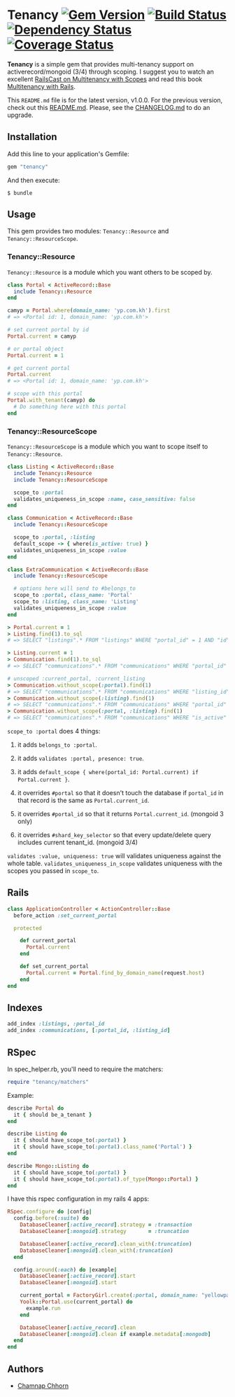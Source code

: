 # Tenancy [![Gem Version](https://badge.fury.io/rb/tenancy.png)](http://badge.fury.io/rb/tenancy) [![Build Status](https://travis-ci.org/yoolk/tenancy.png?branch=master)](https://travis-ci.org/yoolk/tenancy) [![Dependency Status](https://gemnasium.com/yoolk/tenancy.png)](https://gemnasium.com/yoolk/tenancy) [![Coverage Status](https://coveralls.io/repos/yoolk/tenancy/badge.png?branch=master)](https://coveralls.io/r/yoolk/tenancy?branch=master)

**Tenancy** is a simple gem that provides multi-tenancy support on activerecord/mongoid (3/4) through scoping. I suggest you to watch an excellent [RailsCast on Multitenancy with Scopes](http://railscasts.com/episodes/388-multitenancy-with-scopes) and read this book [Multitenancy with Rails](https://leanpub.com/multi-tenancy-rails).

This `README.md` file is for the latest version, v1.0.0. For the previous version, check out this [README.md](https://github.com/yoolk/tenancy/blob/v0.2.0/README.md). Please, see the [CHANGELOG.md](https://github.com/yoolk/tenancy/blob/master/CHANGELOG.md#100) to do an upgrade.

## Installation

Add this line to your application's Gemfile:

```ruby
gem "tenancy"
```

And then execute:

```
$ bundle
```

## Usage

This gem provides two modules: `Tenancy::Resource` and `Tenancy::ResourceScope`.

### Tenancy::Resource

`Tenancy::Resource` is a module which you want others to be scoped by.

```ruby
class Portal < ActiveRecord::Base
  include Tenancy::Resource
end

camyp = Portal.where(domain_name: 'yp.com.kh').first
# => <Portal id: 1, domain_name: 'yp.com.kh'>

# set current portal by id
Portal.current = camyp

# or portal object
Portal.current = 1

# get current portal
Portal.current
# => <Portal id: 1, domain_name: 'yp.com.kh'>

# scope with this portal
Portal.with_tenant(camyp) do
  # Do something here with this portal
end
```

### Tenancy::ResourceScope

`Tenancy::ResourceScope` is a module which you want to scope itself to `Tenancy::Resource`.

```ruby
class Listing < ActiveRecord::Base
  include Tenancy::Resource
  include Tenancy::ResourceScope

  scope_to :portal
  validates_uniqueness_in_scope :name, case_sensitive: false
end

class Communication < ActiveRecord::Base
  include Tenancy::ResourceScope

  scope_to :portal, :listing
  default_scope -> { where(is_active: true) }
  validates_uniqueness_in_scope :value
end

class ExtraCommunication < ActiveRecord::Base
  include Tenancy::ResourceScope

  # options here will send to #belongs_to
  scope_to :portal, class_name: 'Portal'
  scope_to :listing, class_name: 'Listing'
  validates_uniqueness_in_scope :value
end

> Portal.current = 1
> Listing.find(1).to_sql
# => SELECT "listings".* FROM "listings" WHERE "portal_id" = 1 AND "id" = 1

> Listing.current = 1
> Communication.find(1).to_sql
# => SELECT "communications".* FROM "communications" WHERE "portal_id" = 1 AND "listing_id" = 1 AND "is_active" = true AND "id" = 1

# unscoped :current_portal, :current_listing
> Communication.without_scope(:portal).find(1)
# => SELECT "communications".* FROM "communications" WHERE "listing_id" = 1 AND "is_active" = true AND "id" = 1
> Communication.without_scope(:listing).find(1)
# => SELECT "communications".* FROM "communications" WHERE "portal_id" = 1 AND "is_active" = true AND "id" = 1
> Communication.without_scope(:portal, :listing).find(1)
# => SELECT "communications".* FROM "communications" WHERE "is_active" = true AND "id" = 1
```

`scope_to :portal` does 4 things:

1. it adds `belongs_to :portal`.

2. it adds `validates :portal, presence: true`.

3. it adds `default_scope { where(portal_id: Portal.current) if Portal.current }`.

4. it overrides `#portal` so that it doesn't touch the database if `portal_id` in that record is the same as `Portal.current_id`.

5. it overrides `#portal_id` so that it returns `Portal.current_id`. (mongoid 3 only)

6. it overrides `#shard_key_selector` so that every update/delete query includes current tenant_id. (mongoid 3/4)

`validates :value, uniqueness: true` will validates uniqueness against the whole table. `validates_uniqueness_in_scope` validates uniqueness with the scopes you passed in `scope_to`.

## Rails

```ruby
class ApplicationController < ActionController::Base
  before_action :set_current_portal

  protected

    def current_portal
      Portal.current
    end

    def set_current_portal
      Portal.current = Portal.find_by_domain_name(request.host)
    end
end
```

## Indexes

```ruby
add_index :listings, :portal_id
add_index :communications, [:portal_id, :listing_id]
```

## RSpec

In spec_helper.rb, you'll need to require the matchers:

```ruby
require "tenancy/matchers"
```

Example:

```ruby
describe Portal do
  it { should be_a_tenant }
end
```

```ruby
describe Listing do
  it { should have_scope_to(:portal) }
  it { should have_scope_to(:portal).class_name('Portal') }
end
```

```ruby
describe Mongo::Listing do
  it { should have_scope_to(:portal) }
  it { should have_scope_to(:portal).of_type(Mongo::Portal) }
end
```

I have this rspec configuration in my rails 4 apps:

```ruby
RSpec.configure do |config|
  config.before(:suite) do
    DatabaseCleaner[:active_record].strategy = :transaction
    DatabaseCleaner[:mongoid].strategy       = :truncation

    DatabaseCleaner[:active_record].clean_with(:truncation)
    DatabaseCleaner[:mongoid].clean_with(:truncation)
  end

  config.around(:each) do |example|
    DatabaseCleaner[:active_record].start
    DatabaseCleaner[:mongoid].start

    current_portal = FactoryGirl.create(:portal, domain_name: "yellowpages-cambodia.dev")
    Yoolk::Portal.use(current_portal) do
      example.run
    end

    DatabaseCleaner[:active_record].clean
    DatabaseCleaner[:mongoid].clean if example.metadata[:mongodb]
  end
end
```

## Authors

* [Chamnap Chhorn](https://github.com/chamnap)